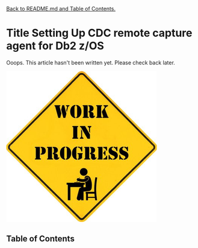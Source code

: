 [Back to README.md and Table of Contents.](README.md)

# Title Setting Up CDC remote capture agent for Db2 z/OS

Ooops. This article hasn't been written yet. Please check back later.

![Roadwork](images/work_in_progress.jpg)

## Table of Contents
